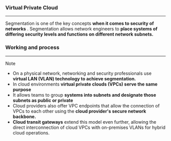 ### Virtual Private Cloud
---
Segmentation is one of the key concepts **when it comes to security of networks** . Segmentation allows network engineers to **place systems of differing security levels and functions on different network subnets.**

### Working and process
---
>[!note]
>- On a physical network, networking and security professionals use **virtual LAN (VLAN) technology to achieve segmentation.**
>- In cloud environments **virtual private clouds (VPCs) serve the same purpose**
>- It allows teams to group **systems into subnets and designate those subnets as public or private**
>- Cloud providers also offer VPC endpoints that allow the connection of VPCs to each other using the **cloud provider's secure network backbone.**
>- **Cloud transit gateways** extend this model even further, allowing the direct interconnection of cloud VPCs with on-premises VLANs for hybrid cloud operations.